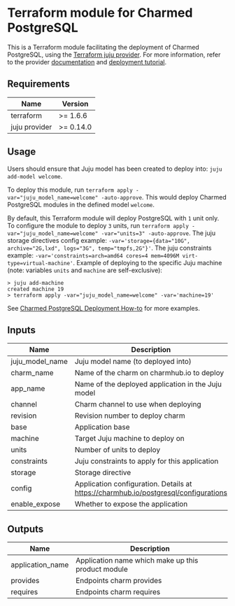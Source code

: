 # Terraform module for Charmed PostgreSQL

This is a Terraform module facilitating the deployment of Charmed PostgreSQL, using the [Terraform juju provider](https://github.com/juju/terraform-provider-juju/). For more information, refer to the provider [documentation](https://registry.terraform.io/providers/juju/juju/latest/docs) and [deployment tutorial](https://charmhub.io/postgresql/docs/h-deploy-terraform).

## Requirements

| Name | Version |
|------|---------|
| terraform | >= 1.6.6 |
| juju provider | >= 0.14.0 |

## Usage

Users should ensure that Juju model has been created to deploy into: `juju add-model welcome`.

To deploy this module, run `terraform apply -var="juju_model_name=welcome" -auto-approve`.
This would deploy Charmed PostgreSQL modules in the defined model `welcome`.

By default, this Terraform module will deploy PostgreSQL with `1` unit only.
To configure the module to deploy `3` units, run `terraform apply -var="juju_model_name=welcome" -var="units=3" -auto-approve`.
The juju storage directives config example: `-var='storage={data="10G", archive="2G,lxd", logs="3G", temp="tmpfs,2G"}'`.
The juju constraints example: `-var='constraints=arch=amd64 cores=4 mem=4096M virt-type=virtual-machine'`.
Example of deploying to the specific Juju machine (note: variables `units` and `machine` are self-exclusive):
```
> juju add-machine
created machine 19
> terraform apply -var="juju_model_name=welcome" -var='machine=19'
```
See [Charmed PostgreSQL Deployment How-to](https://charmhub.io/postgresql/docs/h-deploy-terraform) for more examples.

## Inputs

| Name | Description | Type | Default | Required |
|------|-------------|------|---------|:--------:|
| juju_model_name | Juju model name (to deployed into) | `string` | n/a | yes |
| charm_name | Name of the charm on charmhub.io to deploy | `string` | `postgresql` | no |
| app_name | Name of the deployed application in the Juju model | `string` | `postgresql` | no |
| channel | Charm channel to use when deploying | `string` | `14/stable` | no |
| revision | Revision number to deploy charm | `number` | n/a | no |
| base | Application base | `string` | `ubuntu@22.04` | no |
| machine | Target Juju machine to deploy on | `string` | n/a | no |
| units | Number of units to deploy | `number` | `1` | no |
| constraints | Juju constraints to apply for this application | `string` | `arch=amd64` | no |
| storage | Storage directive | `map(string)` | `{}` | no |
| config | Application configuration. Details at https://charmhub.io/postgresql/configurations | `map(string)` | n/a | no |
| enable_expose | Whether to expose the application | `bool` | `true` | no |

## Outputs

| Name | Description |
|------|-------------|
| application_name | Application name which make up this product module |
| provides | Endpoints charm provides |
| requires | Endpoints charm requires |

